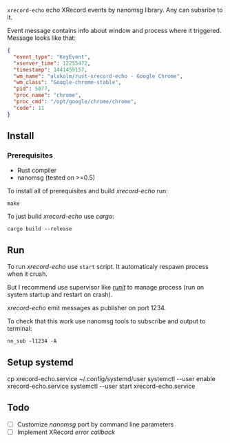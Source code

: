 `xrecord-echo` echo XRecord events by nanomsg library. Any can subsribe to it.

Event message contains info about window and process where it triggered. Message looks like that:

```json
{
  "event_type": "KeyEvent",
  "xserver_time": 12255472,
  "timestamp": 1441459157,
  "wm_name": "alxkolm/rust-xrecord-echo - Google Chrome",
  "wm_class": "Google-chrome-stable",
  "pid": 5077,
  "proc_name": "chrome",
  "proc_cmd": "/opt/google/chrome/chrome",
  "code": 11
}
```

## Install

### Prerequisites

- Rust compiler
- nanomsg (tested on >=0.5)

To install all of prerequisites and build *xrecord-echo* run:

    make

To just build *xrecord-echo* use *cargo*:
    
    cargo build --release

## Run

To run *xrecord-echo* use `start` script. It automaticaly respawn process when it crush.

But I recommend use supervisor like [*runit*](http://smarden.org/runit/) to manage process (run on system startup and restart on crash).

*xrecord-echo* emit messages as publisher on port 1234.

To check that this work use nanomsg tools to subscribe and output to terminal:
    
    nn_sub -l1234 -A

## Setup systemd

  cp xrecord-echo.service ~/.config/systemd/user
  systemctl --user enable xrecord-echo.service
  systemctl --user start xrecord-echo.service

## Todo

- [ ] Customize *nanomsg* port by command line parameters
- [ ] Implement XRecord *error callback*
